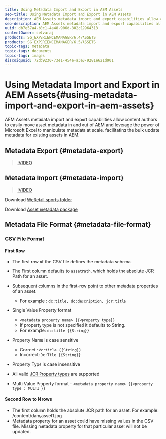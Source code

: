 ```yaml
---
title: Using Metadata Import and Export in AEM Assets
seo-title: Using Metadata Import and Export in AEM Assets
description: AEM Assets metadata import and export capabilities allow content authors to easily move asset metadata in and out of AEM and leverage the power of Microsoft Excel to manipulate metadata at scale, facilitating the bulk update metadata for existing assets in AEM.
seo-description: AEM Assets metadata import and export capabilities allow content authors to easily move asset metadata in and out of AEM and leverage the power of Microsoft Excel to manipulate metadata at scale, facilitating the bulk update metadata for existing assets in AEM.
uuid: db7e57a4-b0c1-4a48-906d-802c19964313
contentOwner: selvaraj
products: SG_EXPERIENCEMANAGER/6.4/ASSETS
products: SG_EXPERIENCEMANAGER/6.5/ASSETS
topic-tags: metadata
topic-tags: documents
topic-tags: images
discoiquuid: 72dd9230-73e1-454e-a3e0-9281e621d901
---
```


# Using Metadata Import and Export in AEM Assets{#using-metadata-import-and-export-in-aem-assets}

AEM Assets metadata import and export capabilities allow content authors to easily move asset metadata in and out of AEM and leverage the power of Microsoft Excel to manipulate metadata at scale, facilitating the bulk update metadata for existing assets in AEM.

## Metadata Export {#metadata-export}

>[!VIDEO](https://video.tv.adobe.com/v/22132/?quality=9)

## Metadata Import {#metadata-import}

>[!VIDEO](https://video.tv.adobe.com/v/21374/?quality=9)

Download [WeRetail sports folder](assets/we-retail-sports.zip)

Download [Asset metadata package](assets/we-retail-sports-asset-metadata.zip)

## Metadata File Format {#metadata-file-format}

### CSV File Format

#### First Row

* The first row of the CSV file defines the metadata schema. 
* The First column defaults to `assetPath`, which holds the absolute JCR Path for an asset.

* Subsequent columns in the first-row point to other metadata properties of an asset.

    * For example : `dc:title, dc:description, jcr:title`

* Single Value Property format

    * `<metadata property name> {{<property type}}`
    * If property type is not specified it defaults to String. 
    * For example: `dc:title {{String}}`

* Property Name is case sensitive
    * Correct : `dc:title {{String}}`
    * Incorrect: `Dc:Ttle {{String}}`

* Property Type is case insensitive
* All valid [JCR Property types](https://docs.adobe.com/docs/en/spec/jsr170/javadocs/jcr-2.0/javax/jcr/PropertyType.html) are supported  

* Multi Value Property format - `<metadata property name> {{<property type : MULTI }}`

#### Second Row to N rows

* The first column holds the absolute JCR path for an asset. For example: /content/dam/asset1.jpg
* Metadata property for an asset could have missing values in the CSV file. Missing metadata property for that particular asset will not be updated.